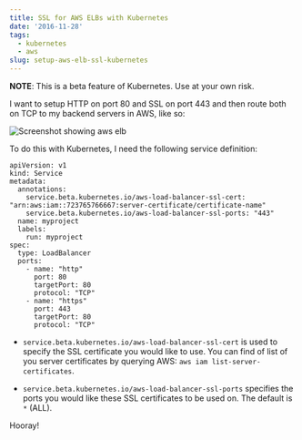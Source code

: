 ```yaml
---
title: SSL for AWS ELBs with Kubernetes
date: '2016-11-28'
tags:
  - kubernetes
  - aws
slug: setup-aws-elb-ssl-kubernetes
---
```


**NOTE**: This is a beta feature of Kubernetes. Use at your own risk.


I want to setup HTTP on port 80 and SSL on port 443 and then route both on TCP
to my backend servers in AWS, like so:

<p><img src="/img/k8s-aws-elb.png" alt="Screenshot showing aws elb"></p>

To do this with Kubernetes, I need the following service definition:

```
apiVersion: v1
kind: Service
metadata:
  annotations:
    service.beta.kubernetes.io/aws-load-balancer-ssl-cert: "arn:aws:iam::723765766667:server-certificate/certificate-name"
    service.beta.kubernetes.io/aws-load-balancer-ssl-ports: "443"
  name: myproject
  labels:
    run: myproject
spec:
  type: LoadBalancer
  ports:
    - name: "http"
      port: 80
      targetPort: 80
      protocol: "TCP"
    - name: "https"
      port: 443
      targetPort: 80
      protocol: "TCP"
```

- `service.beta.kubernetes.io/aws-load-balancer-ssl-cert` is used to specify the
SSL certificate you would like to use. You can find of list of you server
certificates by querying AWS: `aws iam list-server-certificates`.

- `service.beta.kubernetes.io/aws-load-balancer-ssl-ports` specifies the ports
you would like these SSL certificates to be used on. The default is `*` (ALL).


Hooray!
